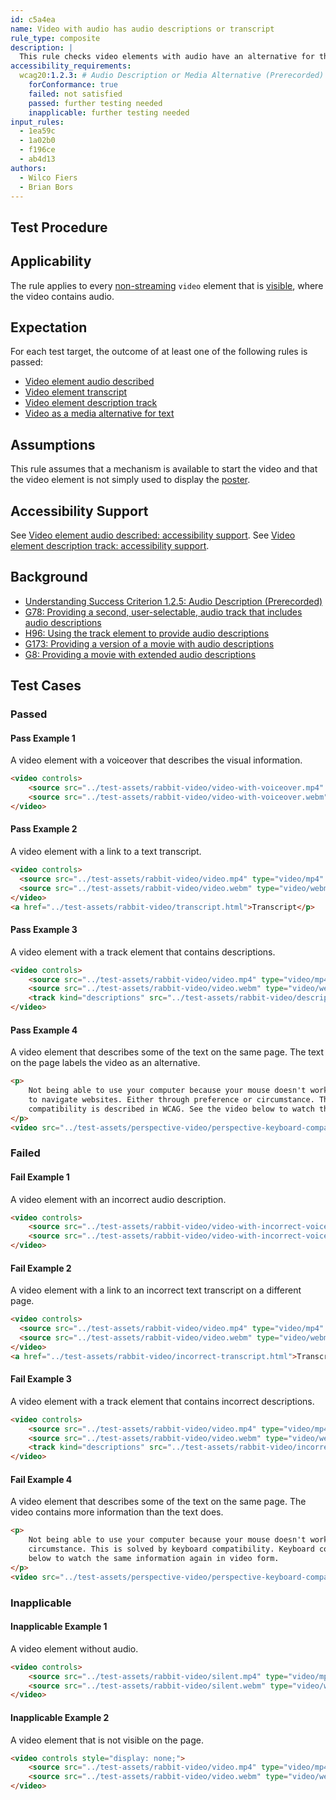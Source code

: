```yaml
---
id: c5a4ea
name: Video with audio has audio descriptions or transcript
rule_type: composite
description: |
  This rule checks video elements with audio have an alternative for the video content as audio or as text.
accessibility_requirements:
  wcag20:1.2.3: # Audio Description or Media Alternative (Prerecorded) (A)
    forConformance: true
    failed: not satisfied
    passed: further testing needed
    inapplicable: further testing needed
input_rules:
  - 1ea59c
  - 1a02b0
  - f196ce
  - ab4d13
authors:
  - Wilco Fiers
  - Brian Bors
---
```


## Test Procedure

## Applicability

The rule applies to every [non-streaming](#non-streaming-media-element) `video` element that is [visible](#visible), where the video contains audio.

## Expectation

For each test target, the outcome of at least one of the following rules is passed:

- [Video element audio described](https://act-rules.github.io/rules/1ea59c)
- [Video element transcript](https://act-rules.github.io/rules/1a02b0)
- [Video element description track](https://act-rules.github.io/rules/f196ce)
- [Video as a media alternative for text](https://act-rules.github.io/rules/ab4d13)

## Assumptions

This rule assumes that a mechanism is available to start the video and that the video element is not simply used to display the [poster](https://www.w3.org/TR/html5/semantics-embedded-content.html#element-attrdef-video-poster).

## Accessibility Support

See [Video element audio described: accessibility support](https://act-rules.github.io/rules/1ea59c#accessibility-support).
See [Video element description track: accessibility support](https://act-rules.github.io/rules/f196ce#accessibility-support).

## Background

- [Understanding Success Criterion 1.2.5: Audio Description (Prerecorded)
  ](https://www.w3.org/WAI/WCAG21/Understanding/audio-description-prerecorded.html)
- [G78: Providing a second, user-selectable, audio track that includes audio descriptions
  ](https://www.w3.org/TR/2016/NOTE-WCAG20-TECHS-20161007/G78)
- [H96: Using the track element to provide audio descriptions
  ](https://www.w3.org/WAI/GL/2016/WD-WCAG20-TECHS-20160105/H96)
- [G173: Providing a version of a movie with audio descriptions
  ](https://www.w3.org/TR/2016/NOTE-WCAG20-TECHS-20161007/G173)
- [G8: Providing a movie with extended audio descriptions
  ](https://www.w3.org/TR/2016/NOTE-WCAG20-TECHS-20161007/G8)

## Test Cases

### Passed

#### Pass Example 1

A video element with a voiceover that describes the visual information.

```html
<video controls>
	<source src="../test-assets/rabbit-video/video-with-voiceover.mp4" type="video/mp4" />
	<source src="../test-assets/rabbit-video/video-with-voiceover.webm" type="video/webm" />
</video>
```

#### Pass Example 2

A video element with a link to a text transcript.

```html
<video controls>
  <source src="../test-assets/rabbit-video/video.mp4" type="video/mp4" />
  <source src="../test-assets/rabbit-video/video.webm" type="video/webm"/>
</video>
<a href="../test-assets/rabbit-video/transcript.html">Transcript</p>
```

#### Pass Example 3

A video element with a track element that contains descriptions.

```html
<video controls>
	<source src="../test-assets/rabbit-video/video.mp4" type="video/mp4" />
	<source src="../test-assets/rabbit-video/video.webm" type="video/webm" />
	<track kind="descriptions" src="../test-assets/rabbit-video/descriptions.vtt" />
</video>
```

#### Pass Example 4

A video element that describes some of the text on the same page. The text on the page labels the video as an alternative.

```html
<p>
	Not being able to use your computer because your mouse doesn't work, is frustrating. Many people use only the keyboard
	to navigate websites. Either through preference or circumstance. This is solved by keyboard compatibility. Keyboard
	compatibility is described in WCAG. See the video below to watch the same information again in video form.
</p>
<video src="../test-assets/perspective-video/perspective-keyboard-compatibility-video.mp4" controls></video>
```

### Failed

#### Fail Example 1

A video element with an incorrect audio description.

```html
<video controls>
	<source src="../test-assets/rabbit-video/video-with-incorrect-voiceover.mp4" type="video/mp4" />
	<source src="../test-assets/rabbit-video/video-with-incorrect-voiceover.webm" type="video/webm" />
</video>
```

#### Fail Example 2

A video element with a link to an incorrect text transcript on a different page.

```html
<video controls>
  <source src="../test-assets/rabbit-video/video.mp4" type="video/mp4" />
  <source src="../test-assets/rabbit-video/video.webm" type="video/webm" />
</video>
<a href="../test-assets/rabbit-video/incorrect-transcript.html">Transcript</p>
```

#### Fail Example 3

A video element with a track element that contains incorrect descriptions.

```html
<video controls>
	<source src="../test-assets/rabbit-video/video.mp4" type="video/mp4" />
	<source src="../test-assets/rabbit-video/video.webm" type="video/webm" />
	<track kind="descriptions" src="../test-assets/rabbit-video/incorrect-descriptions.vtt" />
</video>
```

#### Fail Example 4

A video element that describes some of the text on the same page. The video contains more information than the text does.

```html
<p>
	Not being able to use your computer because your mouse doesn't work, is frustrating. Either through preference or
	circumstance. This is solved by keyboard compatibility. Keyboard compatibility is described in WCAG. See the video
	below to watch the same information again in video form.
</p>
<video src="../test-assets/perspective-video/perspective-keyboard-compatibility-video.mp4" controls></video>
```

### Inapplicable

#### Inapplicable Example 1

A video element without audio.

```html
<video controls>
	<source src="../test-assets/rabbit-video/silent.mp4" type="video/mp4" />
	<source src="../test-assets/rabbit-video/silent.webm" type="video/webm" />
</video>
```

#### Inapplicable Example 2

A video element that is not visible on the page.

```html
<video controls style="display: none;">
	<source src="../test-assets/rabbit-video/video.mp4" type="video/mp4" />
	<source src="../test-assets/rabbit-video/video.webm" type="video/webm" />
</video>
```
